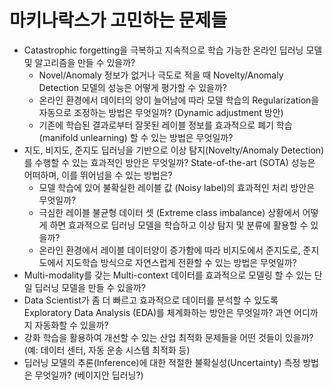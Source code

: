 # 마키나락스가 고민하는 문제들 

- Catastrophic forgetting을 극복하고 지속적으로 학습 가능한 온라인 딥러닝 모델 및 알고리즘을 만들 수 있을까?
  - Novel/Anomaly 정보가 없거나 극도로 적을 때 Novelty/Anomaly Detection 모델의 성능은 어떻게 평가할 수 있을까?
  - 온라인 환경에서 데이터의 양이 늘어남에 따라 모델 학습의 Regularization을 자동으로 조정하는 방법은 무엇일까? (Dynamic adjustment 방안)
  - 기존에 학습된 결과로부터 잘못된 레이블 정보를 효과적으로 폐기 학습 (manifold unlearning) 할 수 있는 방법은 무엇일까?
- 지도, 비지도, 준지도 딥러닝을 기반으로 이상 탐지(Novelty/Anomaly Detection)를 수행할 수 있는 효과적인 방안은 무엇일까? State-of-the-art (SOTA) 성능은 어떠하며, 이를 뛰어넘을 수 있는 방법은?
  - 모델 학습에 있어 불확실한 레이블 값 (Noisy label)의 효과적인 처리 방안은 무엇일까?
  - 극심한 레이블 불균형 데이터 셋 (Extreme class imbalance) 상황에서 어떻게 하면 효과적으로 딥러닝 모델을 학습하고 이상 탐지 및 분류에 활용할 수 있을까?
  - 온라인 환경에서 레이블 데이터양이 증가함에 따라 비지도에서 준지도로, 준지도에서 지도학습 방식으로 자연스럽게 전환할 수 있는 방법은 무엇일까?
- Multi-modality를 갖는 Multi-context 데이터를 효과적으로 모델링 할 수 있는 단일 딥러닝 모델을 만들 수 있을까?
- Data Scientist가 좀 더 빠르고 효과적으로 데이터를 분석할 수 있도록 Exploratory Data Analysis (EDA)를 체계화하는 방안은 무엇일까? 과연 어디까지 자동화할 수 있을까?
- 강화 학습을 활용하여 개선할 수 있는 산업 최적화 문제들을 어떤 것들이 있을까? (예: 데이터 센터, 자동 운송 시스템 최적화 등)
- 딥러닝 모델의 추론(Inference)에 대한 적절한 불확실성(Uncertainty) 측정 방법은 무엇일까? (베이지안 딥러닝?)
